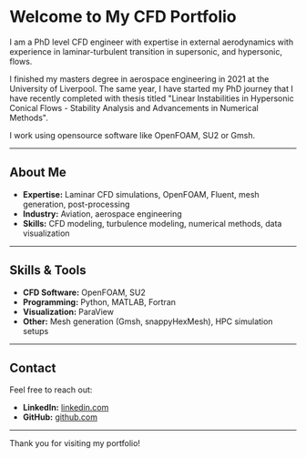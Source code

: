 # Welcome to My CFD Portfolio

I am a PhD level CFD engineer with expertise in external aerodynamics with experience in laminar-turbulent transition in supersonic, and hypersonic, flows.

I finished my masters degree in aerospace engineering in 2021 at the University of Liverpool. The same year, I have started my PhD journey that I have recently completed with thesis titled "Linear Instabilities in Hypersonic Conical Flows - Stability Analysis and Advancements in Numerical Methods".

I work using opensource software like OpenFOAM, SU2 or Gmsh.

---

## About Me

- **Expertise:** Laminar CFD simulations, OpenFOAM, Fluent, mesh generation, post-processing
- **Industry:** Aviation, aerospace engineering
- **Skills:** CFD modeling, turbulence modeling, numerical methods, data visualization

---

## Skills & Tools

- **CFD Software:** OpenFOAM, SU2
- **Programming:** Python, MATLAB, Fortran
- **Visualization:** ParaView
- **Other:** Mesh generation (Gmsh, snappyHexMesh), HPC simulation setups

---

## Contact

Feel free to reach out:

- **LinkedIn:** [linkedin.com](https://linkedin.com/in/kamil-dylewicz-5a2984170/)  
- **GitHub:** [github.com](https://github.com/dylewiczk)

---

Thank you for visiting my portfolio!

